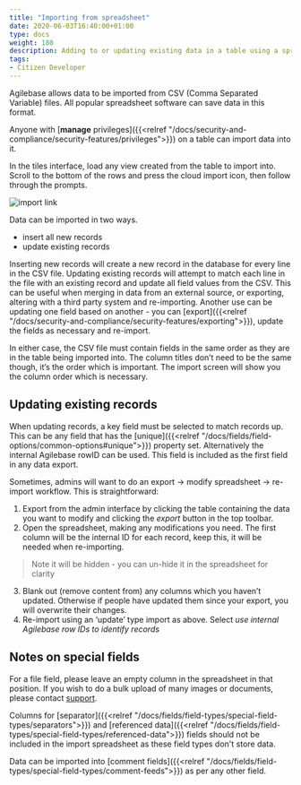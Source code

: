 ```yaml
---
title: "Importing from spreadsheet"
date: 2020-06-03T16:40:00+01:00
type: docs
weight: 180
description: Adding to or updating existing data in a table using a spreadsheet import
tags:
- Citizen Developer
---
```

Agilebase allows data to be imported from CSV (Comma Separated Variable) files. All popular spreadsheet software can save data in this format.

Anyone with [**manage** privileges]({{<relref "/docs/security-and-compliance/security-features/privileges">}}) on a table can import data into it.

In the tiles interface, load any view created from the table to import into. Scroll to the bottom of the rows and press the cloud import icon, then follow through the prompts.

![import link](/import-link.png)

Data can be imported in two ways.

* insert all new records
* update existing records

Inserting new records will create a new record in the database for every line in the CSV file. Updating existing records will attempt to match each line in the file with an existing record and update all field values from the CSV. This can be useful when merging in data from an external source, or exporting, altering with a third party system and re-importing. Another use can be updating one field based on another - you can [export]({{<relref "/docs/security-and-compliance/security-features/exporting">}}), update the fields as necessary and re-import.

In either case, the CSV file must contain fields in the same order as they are in the table being imported into. The column titles don’t need to be the same though, it’s the order which is important. The import screen will show you the column order which is necessary.

## Updating existing records
When updating records, a key field must be selected to match records up. This can be any field that has the [unique]({{<relref "/docs/fields/field-options/common-options#unique">}}) property set. Alternatively the internal Agilebase rowID can be used. This field is included as the first field in any data export.

Sometimes, admins will want to do an export -> modify spreadsheet -> re-import workflow. This is straightforward:

1. Export from the admin interface by clicking the table containing the data you want to modify and clicking the _export_ button in the top toolbar.
2. Open the spreadsheet, making any modifications you need. The first column will be the internal ID for each record, keep this, it will be needed when re-importing.  
> Note it will be hidden - you can un-hide it in the spreadsheet for clarity
3. Blank out (remove content from) any columns which you haven’t updated. Otherwise if people have updated them since your export, you will overwrite their changes.
4. Re-import using an ‘update’ type import as above. Select _use internal Agilebase row IDs to identify records_

## Notes on special fields
For a file field, please leave an empty column in the spreadsheet in that position. If you wish to do a bulk upload of many images or documents, please contact [support](https://agilechilli.com/contact-us/).

Columns for [separator]({{<relref "/docs/fields/field-types/special-field-types/separators">}}) and [referenced data]({{<relref "/docs/fields/field-types/special-field-types/referenced-data">}}) fields should not be included in the import spreadsheet as these field types don't store data.

Data can be imported into [comment fields]({{<relref "/docs/fields/field-types/special-field-types/comment-feeds">}}) as per any other field.



